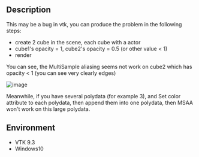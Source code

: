 ## Description

This may be a bug in vtk, you can produce the problem in the following steps:
- create 2 cube in the scene, each cube with a actor
- cube1's opacity = 1, cube2's opacity = 0.5 (or other value < 1)
- render

You can see, the MultiSample aliasing seems not work on cube2 which has opacity < 1 (you can see very clearly edges)

![image](https://github.com/baker-Xie/vtk_msaa_bug/assets/30395561/17643fff-5653-463c-9c4f-859b2a970aef)


Meanwhile, if you have several polydata (for example 3), and Set color attribute to each
polydata, then append them into one polydata, then MSAA won't work on this large polydata.

## Environment
- VTK 9.3
- Windows10
